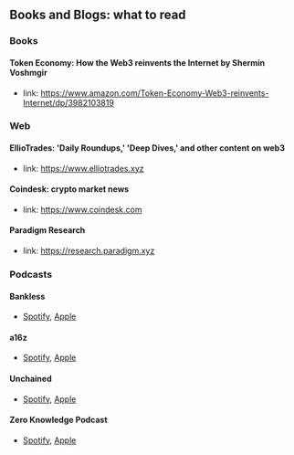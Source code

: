 ## Books and Blogs: what to read


### Books

#### Token Economy: How the Web3 reinvents the Internet by Shermin Voshmgir
* link: https://www.amazon.com/Token-Economy-Web3-reinvents-Internet/dp/3982103819

### Web
#### EllioTrades: 'Daily Roundups,' 'Deep Dives,' and other content on web3
* link: https://www.elliotrades.xyz

#### Coindesk: crypto market news
* link: https://www.coindesk.com

#### Paradigm Research
* link: https://research.paradigm.xyz

### Podcasts
#### Bankless
* [Spotify](https://open.spotify.com/show/41TNnXSv5ExcQSzEGLlGhy), [Apple](https://podcasts.apple.com/us/podcast/bankless/id1499409058)

#### a16z
* [Spotify](https://open.spotify.com/show/5bC65RDvs3oxnLyqqvkUYX), [Apple](https://podcasts.apple.com/us/podcast/a16z-podcast/id842818711)

#### Unchained
* [Spotify](https://open.spotify.com/show/1cJrrfGY1SKBIRn5noKSAf?si=2207af95022841b1), [Apple](https://podcasts.apple.com/us/podcast/unchained/id1123922160)

#### Zero Knowledge Podcast
* [Spotify](https://open.spotify.com/show/5Xan1x9Cj7BBvRs2Ss4keG), [Apple](https://podcasts.apple.com/us/podcast/zero-knowledge/id1326503043)
